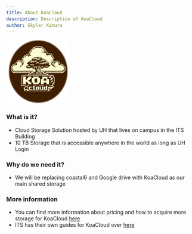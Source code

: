 ```yaml
---
title: About KoaCloud
description: Description of KoaCloud
author: Skyler Kimura
---
```


![Koa Cloud Logo](../../../../assets/koacloud/image.webp)


### What is it?
- Cloud Storage Solution hosted by UH that lives on campus in the ITS Building
- 10 TB Storage that is accessible anywhere in the world as long as UH Login

### Why do we need it?
- We will be replacing coastal6 and Google drive with KoaCloud as our main shared storage

### More information
- You can find more information about pricing and how to acquire more storage for KoaCloud [here](https://datascience.hawaii.edu/koa-research-storage-service/)
- ITS has their own guides for KoaCloud over [here](https://uhawaii.atlassian.net/wiki/spaces/RStorage/pages/442597521/KoaCloud)